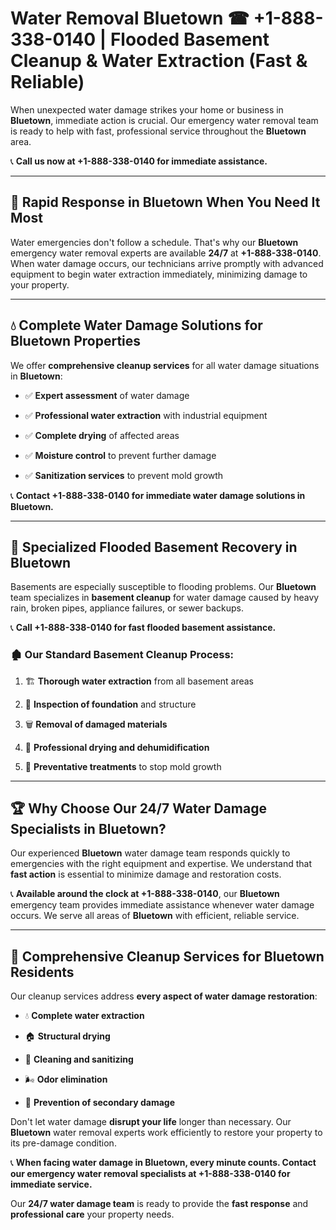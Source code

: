 # Water Removal Bluetown ☎ +1-888-338-0140 | Flooded Basement Cleanup & Water Extraction (Fast & Reliable)

When unexpected water damage strikes your home or business in **Bluetown**, immediate action is crucial. Our emergency water removal team is ready to help with fast, professional service throughout the **Bluetown** area. 

📞 **Call us now at +1-888-338-0140 for immediate assistance.**
---
## 🚀 Rapid Response in Bluetown When You Need It Most
Water emergencies don't follow a schedule. That's why our **Bluetown** emergency water removal experts are available **24/7** at **+1-888-338-0140**. When water damage occurs, our technicians arrive promptly with advanced equipment to begin water extraction immediately, minimizing damage to your property.
---
## 💧 Complete Water Damage Solutions for Bluetown Properties
We offer **comprehensive cleanup services** for all water damage situations in **Bluetown**:
- ✅ **Expert assessment** of water damage  
- ✅ **Professional water extraction** with industrial equipment  
- ✅ **Complete drying** of affected areas  
- ✅ **Moisture control** to prevent further damage  
- ✅ **Sanitization services** to prevent mold growth  
📞 **Contact +1-888-338-0140 for immediate water damage solutions in Bluetown.**
---
## 🌊 Specialized Flooded Basement Recovery in Bluetown
Basements are especially susceptible to flooding problems. Our **Bluetown** team specializes in **basement cleanup** for water damage caused by heavy rain, broken pipes, appliance failures, or sewer backups. 
📞 **Call +1-888-338-0140 for fast flooded basement assistance.**
### 🏚️ Our Standard Basement Cleanup Process:
1. 🏗️ **Thorough water extraction** from all basement areas  
2. 🔎 **Inspection of foundation** and structure  
3. 🗑️ **Removal of damaged materials**  
4. 💨 **Professional drying and dehumidification**  
5. 🚫 **Preventative treatments** to stop mold growth  
---
## 🏆 Why Choose Our 24/7 Water Damage Specialists in Bluetown?
Our experienced **Bluetown** water damage team responds quickly to emergencies with the right equipment and expertise. We understand that **fast action** is essential to minimize damage and restoration costs.
📞 **Available around the clock at +1-888-338-0140**, our **Bluetown** emergency team provides immediate assistance whenever water damage occurs. We serve all areas of **Bluetown** with efficient, reliable service.
---
## 🧹 Comprehensive Cleanup Services for Bluetown Residents
Our cleanup services address **every aspect of water damage restoration**:
- 💧 **Complete water extraction**  
- 🏠 **Structural drying**  
- 🧼 **Cleaning and sanitizing**  
- 🌬️ **Odor elimination**  
- 🚫 **Prevention of secondary damage**  
Don't let water damage **disrupt your life** longer than necessary. Our **Bluetown** water removal experts work efficiently to restore your property to its pre-damage condition.
📞 **When facing water damage in Bluetown, every minute counts. Contact our emergency water removal specialists at +1-888-338-0140 for immediate service.**
Our **24/7 water damage team** is ready to provide the **fast response** and **professional care** your property needs.
